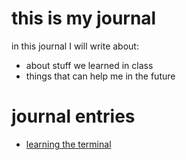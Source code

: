 # this is my journal 

in this journal I will write about:
- about stuff we learned in class 
- things that can help me in the future

# journal entries
-  [ learning the terminal](entries/terminal.md)
